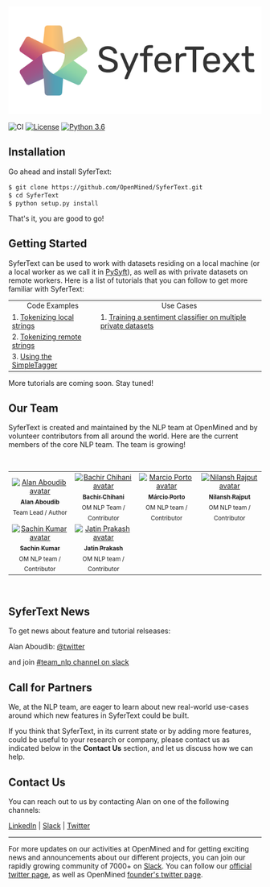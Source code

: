 <img src='./art/syfertext_logo_horizontal.png'>

![CI](https://github.com/OpenMined/SyferText/workflows/CI/badge.svg)
[![License](https://img.shields.io/badge/License-Apache%202.0-blue.svg)](https://opensource.org/licenses/Apache-2.0)
[![Python 3.6](https://img.shields.io/badge/python-3.6-blue.svg)](https://www.python.org/downloads/release/python-360/)


## Installation

Go ahead and install SyferText:

```
$ git clone https://github.com/OpenMined/SyferText.git
$ cd SyferText
$ python setup.py install
```

That's it, you are good to go!

## Getting Started

SyferText can be used to work with datasets residing on a local machine (or a local worker as we call it in [PySyft](https://github.com/OpenMined/PySyft)), as well as with private datasets on remote workers. Here is a list of tutorials that you can follow to get more familiar with SyferText:

<table>
<tbody>
<tr>
<td align = 'center'>Code Examples</td>
<td align = 'center'>Use Cases</td>
</tr>
<tr>
<td>1. <a href= "https://github.com/OpenMined/SyferText/blob/master/tutorials/Part%200%20-%20(Getting%20Started)%20Local%20Tokenization.ipynb">Tokenizing local strings</a></td>
<td>1. <a href= "https://github.com/OpenMined/SyferText/blob/master/tutorials/usecases/UC01%20-%20Sentiment%20Classifier%20-%20Private%20Datasets%20-%20(Secure%20Training).ipynb">Training a sentiment classifier on multiple private datasets</a></td>
</tr>
<tr>
<td>2. <a href= "https://bit.ly/37VEJ28">Tokenizing remote strings</a></td>
</tr>
<tr>
<td>3. <a href= "https://github.com/OpenMined/SyferText/blob/master/tutorials/Part%202%20-%20(Getting%20Started)%20Using%20SimpleTagger.ipynb">Using the SimpleTagger</a></td>
</tr>
</tbody>
</table>


More tutorials are coming soon. Stay tuned!

## Our Team

SyferText is created and maintained by the NLP team at OpenMined and by volunteer contributors from all around the world. Here are the current members of the core NLP team. The team is growing!

<br>
<table>
  <tr>
    <td align="center">
      <a href="https://twitter.com/alan_aboudib">
        <img src="https://avatars1.githubusercontent.com/u/11991643?s=240" width="170px;" alt="Alan Aboudib avatar">
        <br /><sub><b>Alan Aboudib</b></sub></a><br />
        <sub>Team Lead / Author</sub>
      </a>
    </td>
    <td align="center">
      <a href="https://github.com/dzlab">
        <img src="https://avatars0.githubusercontent.com/u/1645304?s=400&v=4" width="170px;" alt="Bachir Chihani avatar">
        <br /><sub><b>Bachir Chihani</b></sub></a><br />
        <sub>OM NLP Team / Contributor</sub>
      </a>
    </td>
    <td align="center">
      <a href="https://github.com/MarcioPorto">
        <img src="https://avatars1.githubusercontent.com/u/6521281?s=400&v=4" width="170px;" alt="Marcio Porto avatar">
        <br /><sub><b>Márcio Porto</b></sub></a><br />
        <sub>OM NLP team / Contributor</sub>
      </a>
    </td>
    <td align="center">
      <a href="https://github.com/Nilanshrajput">
        <img src="https://avatars0.githubusercontent.com/u/28673745?s=400&u=4573311779fc3cc924670e3e02108e35350c1f25&v=4"  width="170px;" alt="Nilansh Rajput avatar">
        <br /><sub><b>Nilansh Rajput</b></sub></a><br />
        <sub>OM NLP team / Contributor</sub>
      </a>
    </td>
  </tr>
  <tr>
    <td align="center">
      <a href="https://github.com/sachin-101">
        <img src="https://avatars1.githubusercontent.com/u/44168164?s=400&u=df1c9d775a3312cacd4b330f469773e23260eb28&v=4"  width="170px;" alt="Sachin Kumar avatar">
        <br /><sub><b>Sachin Kumar</b></sub></a><br />
        <sub>OM NLP team / Contributor</sub>
      </a>
    </td>
    <td align="center">
      <a href="https://github.com/bicycleman15">
        <img src="https://avatars0.githubusercontent.com/u/47978882?s=400&u=521e48efe1a9a652f4449f64278b690aa27dfe03&v=4"  width="170px;" alt="Jatin Prakash avatar">
        <br /><sub><b>Jatin Prakash</b></sub></a><br />
        <sub>OM NLP team / Contributor</sub>
      </a>
    </td>
  </tr>
  
  
</table>
<br>

## SyferText News

To get news about feature and tutorial relseases:

Alan Aboudib: [@twitter](https://twitter.com/alan_aboudib)

 and join [#team_nlp channel on slack](https://openmined.slack.com/archives/CUWDZMED9)


## Call for Partners

We, at the NLP team, are eager to learn about new real-world use-cases around which new features in SyferText could be built. 

If you think that SyferText, in its current state or by adding more features, could be useful to your research or company, please contact us as indicated below in the **Contact Us** section, and let us discuss how we can help.


## Contact Us

You can reach out to us by contacting Alan on one of the following channels:

 [LinkedIn](https://www.linkedin.com/in/ala-aboudib/) | [Slack](https://app.slack.com/client/T6963A864/DDKH3SXKL/user_profile/UDKH3SH8S) | [Twitter](https://twitter.com/alan_aboudib)
 
-------

For more updates on our activities at OpenMined and for getting exciting news and announcements about our different projects, you can join our rapidly growing community of 7000+ on [Slack](https://slack.openmined.org/). You can follow our [official twitter page](https://twitter.com/openminedorg), as well as OpenMined [founder's twitter page](https://twitter.com/iamtrask).
